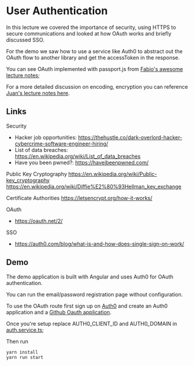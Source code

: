 # User Authentication

In this lecture we covered the importance of security, using HTTPS to secure communications and looked at how OAuth works and briefly discussed SSO.

For the demo we saw how to use a service like Auth0 to abstract out the OAuth flow to another library and get the accessToken in the response.

You can see OAuth implemented with passport.js from [Fabio's awesome lecture notes](https://github.com/fzero/lhl-lectures/tree/master/w4d5-user-auth);

For a more detailed discussion on encoding, encryption you can reference [Juan's lecture notes here](https://web.compass.lighthouselabs.ca/activities/358/lectures/2029).

## Links

Security
- Hacker job opportunities: https://thehustle.co/dark-overlord-hacker-cybercrime-software-engineer-hiring/
- List of data breaches: https://en.wikipedia.org/wiki/List_of_data_breaches
- Have you been pwned?: https://haveibeenpwned.com/

Public Key Cryptography
https://en.wikipedia.org/wiki/Public-key_cryptography
https://en.wikipedia.org/wiki/Diffie%E2%80%93Hellman_key_exchange

Certificate Authorities
https://letsencrypt.org/how-it-works/

OAuth
- https://oauth.net/2/

SSO
- https://auth0.com/blog/what-is-and-how-does-single-sign-on-work/

## Demo

The demo application is built with Angular and uses Auth0 for OAuth authentication.

You can run the email/password registration page without configuration.

To use the OAuth route first sign up on [Auth0](https://auth0.com/) and create an Auth0 application and a [Github Oauth application](https://auth0.com/docs/connections/social/github).

Once you're setup replace AUTH0_CLIENT_ID and AUTH0_DOMAIN in [auth.service.ts](./src/app/services/auth.service.ts);

Then run

```
yarn install
yarn run start
```